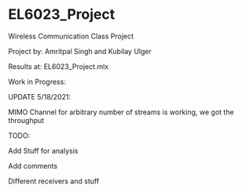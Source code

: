 # EL6023_Project
Wireless Communication Class Project

Project by: Amritpal Singh and Kubilay Ulger

Results at: EL6023_Project.mlx 

Work in Progress:

UPDATE 5/18/2021: 

MIMO Channel for arbitrary number of streams is working, we got the throughput

TODO:

Add Stuff for analysis

Add comments

Different receivers and stuff

